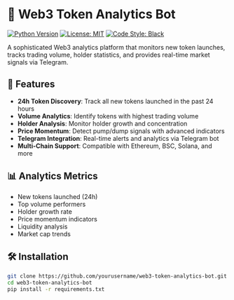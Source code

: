 # 🚀 Web3 Token Analytics Bot

[![Python Version](https://img.shields.io/badge/python-3.8+-blue.svg)](https://www.python.org/downloads/)
[![License: MIT](https://img.shields.io/badge/License-MIT-yellow.svg)](https://opensource.org/licenses/MIT)
[![Code Style: Black](https://img.shields.io/badge/code%20style-black-000000.svg)](https://github.com/psf/black)

A sophisticated Web3 analytics platform that monitors new token launches, tracks trading volume, holder statistics, and provides real-time market signals via Telegram.

## 🌟 Features

- **24h Token Discovery**: Track all new tokens launched in the past 24 hours
- **Volume Analytics**: Identify tokens with highest trading volume
- **Holder Analysis**: Monitor holder growth and concentration
- **Price Momentum**: Detect pump/dump signals with advanced indicators
- **Telegram Integration**: Real-time alerts and analytics via Telegram bot
- **Multi-Chain Support**: Compatible with Ethereum, BSC, Solana, and more

## 📊 Analytics Metrics

- New tokens launched (24h)
- Top volume performers
- Holder growth rate
- Price momentum indicators
- Liquidity analysis
- Market cap trends

## 🛠 Installation

```bash
git clone https://github.com/yourusername/web3-token-analytics-bot.git
cd web3-token-analytics-bot
pip install -r requirements.txt
